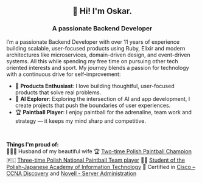 <h2 align="center">👋 Hi! I'm Oskar.</h2>
<h3 align="center">A passionate Backend Developer</h3>

I’m a passionate Backend Developer with over 11 years of experience building scalable, user-focused products using Ruby, Elixir and modern architectures like microservices, domain-driven design, and event-driven systems. All this while spending my free time on pursuing other tech oriented interests and sport. My journey blends a passion for technology with a continuous drive for self-improvement:

- 🚀 **Products Enthusiast**: I love building thoughtful, user-focused products that solve real problems.
- 🤖 **AI Explorer**: Exploring the intersection of AI and app development, I create projects that push the boundaries of user experiences.
- 🏆 **Paintball Player**: I enjoy paintball for the adrenaline, team work and strategy — it keeps my mind sharp and competitive.
 <br/>
 
**Things I'm proud of:** <br/>
🧑‍🤝‍🧑 Husband of my beautiful wife 🏆 [Two-time Polish Paintball Champion](https://www.instagram.com/ala_warsaw_pb) 🇵🇱 [Three-time Polish National Paintball Team player](https://www.facebook.com/paintballowereprezentacjepolski) 🧑‍🎓 [Student of the Polish-Japanese Academy of Information Technology](https://pja.edu.pl/) 📄 Certified in [Cisco – CCNA Discovery](https://www.cisco.com/site/us/en/learn/training-certifications/certifications/enterprise/ccna/index.html) and [Novell - Server Administration](https://www.suse.com/training/exam/)
